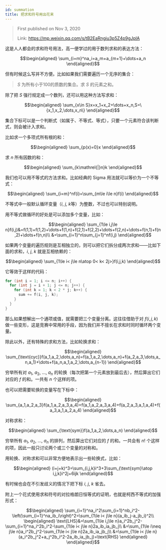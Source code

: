 ```yaml
---
id: summation
title: 把求和符号用出花来
---
```


> First published on Nov 3, 2020
>
> Link: https://mp.weixin.qq.com/s/tB2EaRngiu3p5Z4p9gJplA

这是人人都会的求和符号用法，高一便学过的用于数列求和的表达方法：

$$\begin{aligned}
\sum_{i=m}^na_i=a_m+a_{m+1}+\dots+a_n
\end{aligned}$$

但有时候这么写并不方便。比如如果我们需要遍历一个无序的集合：

> $S$ 为所有小于100的质数的集合。求 $S$ 的元素之和。

除了把 $S$ 强行规定成一个数列，还可以用这种方法写求和：

$$\begin{aligned}
\sum_{x\in S}x=x_1+x_2+\dots+x_n,S=\{x_1,x_2,\dots,x_n\}
\end{aligned}$$

集合下标可以是一个判断式（如属于、不等式、等式），只要一个元素符合该判断式，则会被计入求和。

比如求一个多项式所有根的和：

$$\begin{aligned}
\sum_{p(x)=0}x
\end{aligned}$$

求 $n$ 所有因数的和：

$$\begin{aligned}
\sum_{k\mathrel{|}n}k
\end{aligned}$$

我们也可以用不等式的方法求和。比如经典的 Sigma 用法就可以等价为一个不等式：

$$\begin{aligned}
\sum_{i=m}^nf(i)=\sum_{m\le i\le n}f(i)
\end{aligned}$$

不等式中一般默认循环变量（$i$, $j$, $k$等）为整数，不过也可以特别说明。

用不等式做循环的好处是可以添加多个变量，比如：

$$\begin{aligned}
\sum_{1\le i,j\le n}f(i,j)&=f(1,1)+f(1,2)+\dots+f(1,n)+f(2,1)+f(2,2)+\dots+f(2,n)+\dots+f(n,1)+f(n,2)+\dots+f(n,n)\\
&=\sum_{i=1}^n\sum_{j=1}^nf(i,j)
\end{aligned}$$

如果两个变量的遍历规则是互相独立的，则可以把它们拆分成两次求和——比如下面的求和，$i$, $j$, $k$ 就是互相依赖的：

$$\begin{aligned}
\sum_{1\le i< j\le n\atop 0< k< 2j>}f(i,j,k)
\end{aligned}$$

它等效于这样的代码：

```c
for (int i = 1; i <= n; i++) {
  for (int j = i + 1; j <= n; j++) {
    for (int k = 1; k < 2 * j; k++) {
      sum += f(i, j, k);
    }
  }
}
```

那么如果想解出一个通项或值，就需要把三个变量分离。这往往借助于对 $f(i,j,k)$ 做一些变形，这是竞赛中常用的手段，因为我们并不擅长在求和时同时循环两个变量。

除此以外，还有特殊的求和方法，比如轮换求和：

$$\begin{aligned}
\sum_{\text{cyc}}f(a_1,a_2,\dots,a_n)=f(a_1,a_2,\dots,a_n)+f(a_2,a_3,\dots,a_n,a_1)+\dots+f(a_n,a_1,a_2,\dots,a_{n-1})
\end{aligned}$$

穷举所有对 $a_1$, $a_2$, ..., $a_n$ 的轮换（每次把第一个元素放到最后去），然后算出它们对应的 $f$ 的和。一共有 $n$ 个这样的项。

也可以把需要轮换的变量写在下标中：

$$\begin{aligned}
\sum_{a_1,a_2,a_3}f(a_1,a_2,a_3,a_4)=f(a_1,a_2,a_3,a_4)+f(a_2,a_3,a_1,a_4)+f(a_3,a_1,a_2,a_4)
\end{aligned}$$

对称求和：

$$\begin{aligned}
\sum_{\text{sym}}f(a_1,a_2,\dots,a_n)
\end{aligned}$$

穷举所有 $a_1$, $a_2$, $\dots$, $a_n$ 的排列，然后算出它们对应的 $f$ 的和。一共会有 $n!$ 个这样的项，因此一般只讨论两个或三个变量的对称和。

用轮换、对称求和可以非常方便地表示出一些轮换式，比如：

$$\begin{aligned}
(i+j+k)^3=\sum_{i,j,k}i^3+3\sum_{\text{sym}\atop i,j,k}i^2j+6ijk
\end{aligned}$$

有时候也会在不引发歧义的情况下把下标 $i$, $j$, $k$ 省去。

附上一个花式使用求和符号的对拉格朗日恒等式的证明，也就是柯西不等式的加强形式：

$$\begin{aligned}
\sum_{i=1}^na_i^2\sum_{i=1}^nb_i^2-\left(\sum_{i=1}^na_ib_i\right)^2=\sum_{1\le i< j\le n}(a_ib_j-a_jb_i)^2\\
\begin{aligned}
\text{LHS}&=\sum_{1\le i,j\le n}a_i^2b_j^2-\sum_{i=1}^na_i^2b_i^2-\sum_{1\le i< j\le n}2a_ib_ia_jb_j\\
&=\sum_{1\le i\neq j\le n}a_i^2b_j^2-\sum_{1\le i< j\le n}2a_ib_ia_jb_j\\
&=\sum_{1\le i< j\le n}(a_i^2b_j^2+a_j^2b_i^2-2a_ib_ia_jb_j)=\text{RHS}
\end{aligned}
\end{aligned}$$
